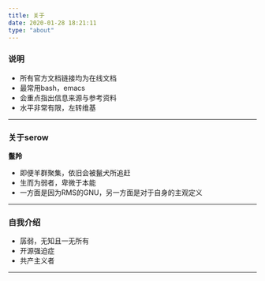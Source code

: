 ```yaml
---
title: 关于
date: 2020-01-28 18:21:11
type: "about"
---
```


### 说明

* 所有官方文档链接均为在线文档
* 最常用bash，emacs
* 会重点指出信息来源与参考资料
* 水平非常有限，左转维基

---

### 关于serow

**鬣羚**

* 即便羊群聚集，依旧会被鬣犬所追赶
* 生而为弱者，卑微于本能
* 一方面是因为RMS的GNU，另一方面是对于自身的主观定义

---

### 自我介绍

* 孱弱，无知且一无所有
* 开源强迫症
* 共产主义者

---
